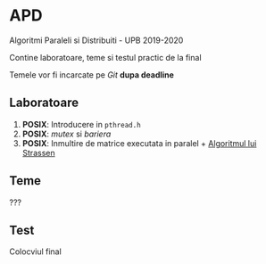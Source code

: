 # APD
Algoritmi Paraleli si Distribuiti - UPB 2019-2020

Contine laboratoare, teme si testul practic de la final

Temele vor fi incarcate pe *Git* **dupa deadline**

## Laboratoare
1. **POSIX**: Introducere in `pthread.h`
2. **POSIX**: *mutex* si *bariera*
3. **POSIX**: Inmultire de matrice executata in paralel + [Algoritmul lui Strassen](https://en.wikipedia.org/wiki/Strassen_algorithm)

## Teme
???

## Test
Colocviul final